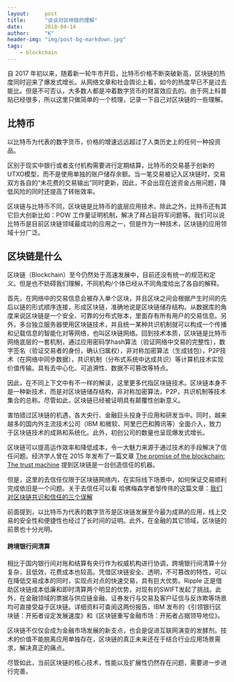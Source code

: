 ```yaml
---
layout:     post
title:      "谈谈对区块链的理解"
date:       2018-04-14
author:     "K"
header-img: "img/post-bg-markdown.jpg"
tags:
    - blockchain
---
```


自 2017 年初以来，随着新一轮牛市开启，比特币价格不断突破新高，区块链的热度同时迎来了爆发式增长。从网络文章和社会舆论上看，如今的热度早已不是过去能比。但是不可否认，大多数人都是冲着数字货币的财富效应去的。由于网上科普贴已经很多，所以这里只做简单的一个梳理，记录一下自己对区块链的一些理解。


## 比特币

以比特币为代表的数字货币，价格的增速远远超过了人类历史上的任何一种投资品。

区别于现实中银行或者支付机构需要进行定期结算，比特币的交易基于创新的UTXO模型，而不是使用单独的账户储存余额。当一笔交易被记入区块链时，交易双方各自的“未花费的交易输出”同时更新，因此，不会出现在途资金占用问题，降低风险的同时还提高了转账效率。

区块链与比特币不同，区块链是比特币的底层应用技术，除此之外，比特币还有其它巨大创新比如：POW 工作量证明机制，解决了拜占庭将军问题等。我们可以说比特币是目前区块链领域最成功的应用之一，但是作为一种技术，区块链的应用领域十分广泛。


## 区块链是什么

区块链（Blockchain）至今仍然处于高速发展中，目前还没有统一的规范和定义。但是也不妨碍我们理解，不同机构/个体已经从不同角度给出了各自的解释。

首先，在网络中的交易信息会被存入单个区块，并且区块之间会根据产生时间的先后以链的形式顺序连接，形成区块链，准确地说是区块链储存结构。从数据库的角度来说区块链是一个安全、可靠的分布式账本，里面存有所有用户的交易信息。另外，多台独立服务器使用区块链技术，并且统一某种共识机制就可以构成一个传播和记载信息的智能化对等网络，也叫区块链网络。回到技术本质，区块链是比特币网络底层的一套机制，通过应用密码学hash算法（验证网络中交易的完整性），数字签名（验证交易者的身份，确认归属权），非对称加密算法（生成钱包），P2P技术（在网络中同步数据），共识机制（分布式系统中达成共识）等计算机技术实现价值传输。具有去中心化、可追溯性、数据不可篡改等特点。

因此，在不同上下文中有不一样的解读，这里更多代指区块链技术。区块链本身不是一种新技术，而是对区块链储存结构，非对称加密算法，P2P，共识机制等技术集合的总称。尽管如此，区块链已经被证明具有颠覆性创新意义。


害怕错过区块链的机遇，各大央行、金融巨头投身于应用和研发当中。同时，越来越多的国内外主流技术公司（IBM 和微软、阿里巴巴和腾讯等）全面介入，致力于区块链技术的成熟和系统化。此外，初创公司的数量也呈现爆发式增长。

区块链可以提高运作效率和降低成本，令一大魅力来源于通过技术的手段解决了信任问题。经济学人曾在 2015 年发布了一篇文章 [The promise of the blockchain: The trust machine](https://www.economist.com/news/leaders/21677198-technology-behind-bitcoin-could-transform-how-economy-works-trust-machine) 提到区块链是一台创造信任的机器。

但是，这里的去信任仅限于区块链网络内，在实际线下场景中，如何保证交易顺利完成依旧是一个问题。关于去信任可以看 哈佛梅森学者邹传伟的这篇文章：[我们对区块链共识和信任的三个误解](https://www.iyiou.com/p/67189)

前面提到，以比特币为代表的数字货币是区块链发展至今最为成熟的应用，线上交易的安全性和便捷性也经过了长时间的证明。此外，在金融的其它领域，区块链的前景也十分光明。

#### 跨境银行间清算

相比于国内银行间对账和结算有央行作为权威机构进行协调，跨境银行间清算十分复杂，且低效，花费成本也较高。凭借区块链安全、透明，不可篡改的特性，可以在降低交易成本的同时，实现点对点的快速交易，具有巨大优势。Ripple 正是借助区块链成本低廉和即时清算两个明显的优势，对现有的SWIFT发起了挑战。此外，在金融领域的票据与供应链金融、证券发行与交易及客户征信与反诈欺等场景均可直接受益于区块链。详细资料可查阅这两份报告，IBM 发布的《引领银行区块链：开拓者设定发展速度》和《区块链重写金融市场：开拓者占据领导地位》。

区块链不仅仅会成为金融市场发展的新支点，也会是促进互联网演变的发酵剂。技术的价值不能脱离应用单独存在，区块链的真正未来还在于结合行业应用场景需求，解决真正的痛点。

尽管如此，当前区块链的核心技术，性能以及扩展性仍然存在问题，需要进一步进行完善。


